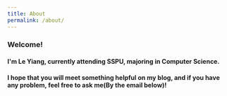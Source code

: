 ```yaml
---
title: About
permalink: /about/
---
```


### Welcome!
#### I'm Le Yiang, currently attending SSPU, majoring in Computer Science.
#### I hope that you will meet something helpful on my blog, and if you have any problem, feel free to ask me(By the email below)!
